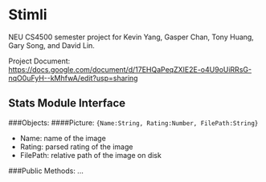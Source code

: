 Stimli
===

NEU CS4500 semester project for Kevin Yang, Gasper Chan, Tony Huang, Gary Song, and David Lin.

Project Document: https://docs.google.com/document/d/17EHQaPeqZXIE2E-o4U9oUiRRsG-nqO0uFyH--kMhfwA/edit?usp=sharing

Stats Module Interface
---

###Objects:
####Picture:
`{Name:String, Rating:Number, FilePath:String}`
* Name:     name of the image
* Rating:   parsed rating of the image
* FilePath: relative path of the image on disk


###Public Methods:
...